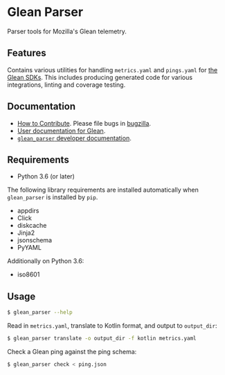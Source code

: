 # Glean Parser

Parser tools for Mozilla's Glean telemetry.

## Features

Contains various utilities for handling `metrics.yaml` and `pings.yaml` for [the
Glean SDKs](https://mozilla.github.io/glean). This includes producing generated
code for various integrations, linting and coverage testing.

## Documentation

- [How to Contribute](https://github.com/mozilla/glean_parser/blob/main/CONTRIBUTING.md). Please file bugs in [bugzilla](https://bugzilla.mozilla.org/enter_bug.cgi?assigned_to=nobody%40mozilla.org&bug_ignored=0&bug_severity=normal&bug_status=NEW&cf_fission_milestone=---&cf_fx_iteration=---&cf_fx_points=---&cf_status_firefox65=---&cf_status_firefox66=---&cf_status_firefox67=---&cf_status_firefox_esr60=---&cf_status_thunderbird_esr60=---&cf_tracking_firefox65=---&cf_tracking_firefox66=---&cf_tracking_firefox67=---&cf_tracking_firefox_esr60=---&cf_tracking_firefox_relnote=---&cf_tracking_thunderbird_esr60=---&product=Data%20Platform%20and%20Tools&component=Glean%3A%20SDK&contenttypemethod=list&contenttypeselection=text%2Fplain&defined_groups=1&flag_type-203=X&flag_type-37=X&flag_type-41=X&flag_type-607=X&flag_type-721=X&flag_type-737=X&flag_type-787=X&flag_type-799=X&flag_type-800=X&flag_type-803=X&flag_type-835=X&flag_type-846=X&flag_type-855=X&flag_type-864=X&flag_type-916=X&flag_type-929=X&flag_type-930=X&flag_type-935=X&flag_type-936=X&flag_type-937=X&form_name=enter_bug&maketemplate=Remember%20values%20as%20bookmarkable%20template&op_sys=Unspecified&priority=P3&&rep_platform=Unspecified&status_whiteboard=%5Btelemetry%3Aglean-rs%3Am%3F%5D&target_milestone=---&version=unspecified).
- [User documentation for Glean](https://mozilla.github.io/glean/).
- [`glean_parser` developer documentation](https://mozilla.github.io/glean_parser/).

## Requirements

-   Python 3.6 (or later)

The following library requirements are installed automatically when
`glean_parser` is installed by `pip`.

-   appdirs
-   Click
-   diskcache
-   Jinja2
-   jsonschema
-   PyYAML

Additionally on Python 3.6:

-   iso8601

## Usage

```sh
$ glean_parser --help
```

Read in `metrics.yaml`, translate to Kotlin format, and
output to `output_dir`:

```sh
$ glean_parser translate -o output_dir -f kotlin metrics.yaml
```

Check a Glean ping against the ping schema:

```sh
$ glean_parser check < ping.json
```
